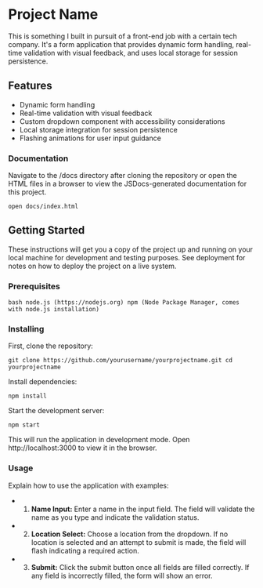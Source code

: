 # Project Name

This is something I built in pursuit of a front-end job with a certain tech company. It's a form application that provides dynamic form handling, real-time validation with visual feedback, and uses local storage for session persistence.

## Features

- Dynamic form handling
- Real-time validation with visual feedback
- Custom dropdown component with accessibility considerations
- Local storage integration for session persistence
- Flashing animations for user input guidance

### Documentation

Navigate to the /docs directory after cloning the repository or open the HTML files in a browser to view the JSDocs-generated documentation for this project.

`open docs/index.html`

## Getting Started

These instructions will get you a copy of the project up and running on your local machine for development and testing purposes. See deployment for notes on how to deploy the project on a live system.

### Prerequisites

`bash
node.js (https://nodejs.org)
npm (Node Package Manager, comes with node.js installation)`

### Installing

First, clone the repository:

`git clone https://github.com/yourusername/yourprojectname.git
cd yourprojectname`

Install dependencies:

`npm install`

Start the development server:

`npm start`

This will run the application in development mode. Open http://localhost:3000 to view it in the browser.

### Usage

Explain how to use the application with examples:

- 1. **Name Input:** Enter a name in the input field. The field will validate the name as you type and indicate the validation status.
- 2. **Location Select:** Choose a location from the dropdown. If no location is selected and an attempt to submit is made, the field will flash indicating a required action.
- 3. **Submit:** Click the submit button once all fields are filled correctly. If any field is incorrectly filled, the form will show an error.

```

```
